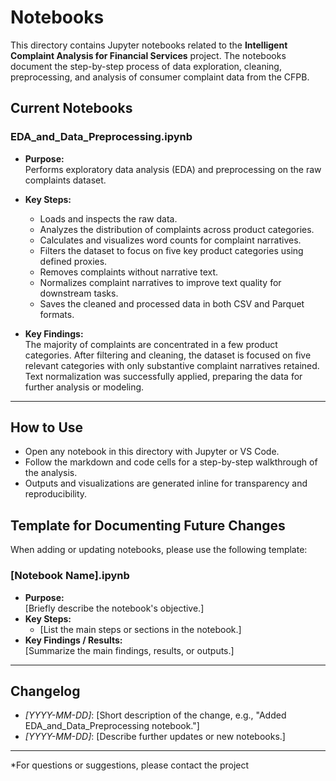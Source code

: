 # Notebooks

This directory contains Jupyter notebooks related to the **Intelligent Complaint Analysis for Financial Services** project. The notebooks document the step-by-step process of data exploration, cleaning, preprocessing, and analysis of consumer complaint data from the CFPB.

## Current Notebooks

### EDA_and_Data_Preprocessing.ipynb

- **Purpose:**  
  Performs exploratory data analysis (EDA) and preprocessing on the raw complaints dataset.
- **Key Steps:**
  - Loads and inspects the raw data.
  - Analyzes the distribution of complaints across product categories.
  - Calculates and visualizes word counts for complaint narratives.
  - Filters the dataset to focus on five key product categories using defined proxies.
  - Removes complaints without narrative text.
  - Normalizes complaint narratives to improve text quality for downstream tasks.
  - Saves the cleaned and processed data in both CSV and Parquet formats.

- **Key Findings:**  
  The majority of complaints are concentrated in a few product categories. After filtering and cleaning, the dataset is focused on five relevant categories with only substantive complaint narratives retained. Text normalization was successfully applied, preparing the data for further analysis or modeling.

---

## How to Use

- Open any notebook in this directory with Jupyter or VS Code.
- Follow the markdown and code cells for a step-by-step walkthrough of the analysis.
- Outputs and visualizations are generated inline for transparency and reproducibility.

## Template for Documenting Future Changes

When adding or updating notebooks, please use the following template:

### [Notebook Name].ipynb

- **Purpose:**  
  [Briefly describe the notebook's objective.]
- **Key Steps:**
  - [List the main steps or sections in the notebook.]
- **Key Findings / Results:**  
  [Summarize the main findings, results, or outputs.]

---

## Changelog

- *[YYYY-MM-DD]*: [Short description of the change, e.g., "Added EDA_and_Data_Preprocessing notebook."]
- *[YYYY-MM-DD]*: [Describe further updates or new notebooks.]

---

*For questions or suggestions, please contact the project